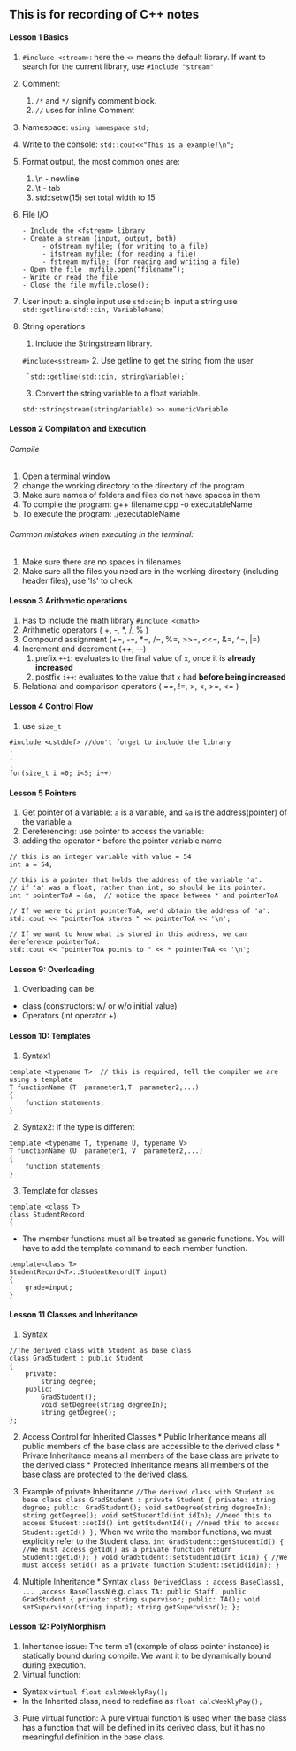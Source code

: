 ## This is for recording of C++ notes

#### Lesson 1  Basics

1. `#include <stream>`: here the `<>` means the default library. If want to search for the current library, use `#include "stream"`
2. Comment:
    1. `/*` and `*/` signify comment block.
    2. `//` uses for inline Comment
3. Namespace: `using namespace std;`
4. Write to the console: `std::cout<<"This is a example!\n";`
5. Format output, the most common ones are:
   1. \n - newline
   2. \t - tab
   3. std::setw(15) set total width to 15
6. File I/O
    ```
    - Include the <fstream> library
    - Create a stream (input, output, both)
         - ofstream myfile; (for writing to a file)
         - ifstream myfile; (for reading a file)
         - fstream myfile; (for reading and writing a file)
    - Open the file  myfile.open(“filename”);
    - Write or read the file
    - Close the file myfile.close();
    ```
7. User input: a. single input use `std:cin`; b. input a string use `std::getline(std::cin, VariableName)`
8. String operations
    1. Include the Stringstream library.

    `#include<sstream>`
    2. Use getline to get the string from the user

        `std::getline(std::cin, stringVariable);`
    3.  Convert the string variable to a float variable.

     `std::stringstream(stringVariable) >> numericVariable`

#### Lesson 2 Compilation and Execution
###### Compile
1. Open a terminal window
2. change the working directory to the directory of the program
3. Make sure names of folders and files do not have spaces in them
4. To compile the program: g++ filename.cpp -o executableName
5. To execute the program: ./executableName
###### Common mistakes when executing in the terminal:
1. Make sure there are no spaces in filenames
2. Make sure all the files you need are in the working directory (including header files), use 'ls' to check

#### Lesson 3 Arithmetic operations
1. Has to include the math library `#include <cmath>`
2. Arithmetic operators ( +, -, \*, /, % )
3. Compound assignment (+=, -=, \*=, /=, %=, >>=, <<=, &=, ^=, |=)
4. Increment and decrement (++, --)
    1. prefix `++i`: evaluates to the final value of `x`, once it is __already increased__
    2. postfix `i++`: evaluates to the value that `x` had __before being increased__
5. Relational and comparison operators ( ==, !=, >, <, >=, <= )

#### Lesson 4 Control Flow
1. use `size_t`
```
#include <cstddef> //don't forget to include the library
.
.
.
for(size_t i =0; i<5; i++)
```

#### Lesson 5 Pointers
1. Get pointer of a variable: `a` is a variable, and `&a` is the address(pointer) of the variable `a`
2. Dereferencing: use pointer to access the variable:
  1. adding the operator `*` before the pointer variable name

  ```
  // this is an integer variable with value = 54
  int a = 54;

  // this is a pointer that holds the address of the variable 'a'.
  // if 'a' was a float, rather than int, so should be its pointer.
  int * pointerToA = &a;  // notice the space between * and pointerToA

  // If we were to print pointerToA, we'd obtain the address of 'a':
  std::cout << "pointerToA stores " << pointerToA << '\n';

  // If we want to know what is stored in this address, we can dereference pointerToA:
  std::cout << "pointerToA points to " << * pointerToA << '\n';
  ```

#### Lesson 9: Overloading
1. Overloading can be:
  * class (constructors: w/ or w/o initial value)
  * Operators (int operator +)

#### Lesson 10: Templates
1. Syntax1
  ```
  template <typename T>  // this is required, tell the compiler we are using a template
  T functionName (T  parameter1,T  parameter2,...)
  {
      function statements;
  }
  ```
2. Syntax2: if the type is different
  ```
  template <typename T, typename U, typename V>
  T functionName (U  parameter1, V  parameter2,...)
  {
      function statements;
  }
  ```
3. Template for classes
  ```
  template <class T>
  class StudentRecord
  {
  ```
  * The member functions must all be treated as generic functions. You will have to add the template command to each member function.
  ```
  template<class T>
  StudentRecord<T>::StudentRecord(T input)
  {
      grade=input;
  }
  ```

#### Lesson 11 Classes and Inheritance
  1. Syntax
  ```
  //The derived class with Student as base class
  class GradStudent : public Student
  {
      private:
          string degree;
      public:
          GradStudent();
          void setDegree(string degreeIn);
          string getDegree();
  };
  ```
  2. Access Control for Inherited Classes
    * Public Inheritance means all public members of the base class are accessible to the derived class
    * Private Inheritance means all members of the base class are private to the derived class
    * Protected Inheritance means all members of the base class are protected to the derived class.
  3. Example of private Inheritance
    ```
    //The derived class with Student as base class
    class GradStudent : private Student
    {
        private:
            string degree;
        public:
            GradStudent();
            void setDegree(string degreeIn);
            string getDegree();
            void setStudentId(int idIn); //need this to access Student::setId()
            int getStudentId(); //need this to access Student::getId()
    };
    ```
    When we write the member functions, we must explicitly refer to the Student class.
    ```
    int GradStudent::getStudentId()
    {
        //We must access getId() as a private function
        return Student::getId();
    }
    void GradStudent::setStudentId(int idIn)
    {
        //We must access setId() as a private function
        Student::setId(idIn);
    }
    ```

  4. Multiple Inheritance
    * Syntax `class DerivedClass : access BaseClass1, ... ,access BaseClassN`
    e.g.
    ```
    class TA: public Staff, public GradStudent
    {
        private:
            string supervisor;
        public:
            TA();
            void setSupervisor(string input);
            string getSupervisor();
    };
    ```


#### Lesson 12: PolyMorphism
1. Inheritance issue: The term e1 (example of class pointer instance) is statically bound during compile. We want it to be dynamically bound during execution.
2. Virtual function:
  * Syntax `virtual float calcWeeklyPay();`
  * In the Inherited class, need to redefine as `float calcWeeklyPay();`
3. Pure virtual function: A pure virtual function is used when the base class has a function that will be defined in its derived class, but it has no meaningful definition in the base class.
